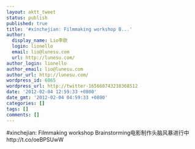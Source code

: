 ```yaml
---
layout: aktt_tweet
status: publish
published: true
title: '#xinchejian: Filmmaking workshop B...'
author:
  display_name: Lio李欧
  login: lionello
  email: lio@lunesu.com
  url: http://lunesu.com/
author_login: lionello
author_email: lio@lunesu.com
author_url: http://lunesu.com/
wordpress_id: 6865
wordpress_url: http://twitter-165660743218368512
date: '2012-02-04 12:59:33 +0800'
date_gmt: '2012-02-04 04:59:33 +0800'
categories: []
tags: []
comments: []
---
```

<p>#xinchejian: <!--:en-->Filmmaking workshop Brainstorming<!--:--><!--:zh-->电影制作头脑风暴进行中<!--:--> http://t.co/oeBPSUwW</p>
